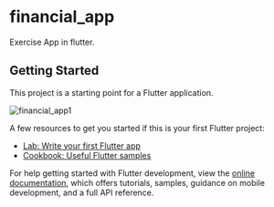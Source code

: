 # financial_app

Exercise App in flutter.

## Getting Started

This project is a starting point for a Flutter application.

![financial_app1](https://github.com/Alex1-ai/Financial-App-UI/assets/78540958/7566ba45-83f8-4fc8-9182-7840f7600783)

A few resources to get you started if this is your first Flutter project:

- [Lab: Write your first Flutter app](https://docs.flutter.dev/get-started/codelab)
- [Cookbook: Useful Flutter samples](https://docs.flutter.dev/cookbook)

For help getting started with Flutter development, view the
[online documentation](https://docs.flutter.dev/), which offers tutorials,
samples, guidance on mobile development, and a full API reference.
